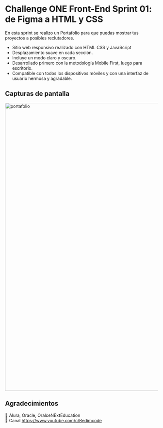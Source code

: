 # Challenge ONE Front-End Sprint 01: de Figma a HTML y CSS

En esta sprint se realizo un Portafolio para que puedas mostrar tus proyectos a posibles reclutadores.

- Sitio web responsivo realizado con HTML CSS y JavaScript
- Desplazamiento suave en cada sección.
- Incluye un modo claro y oscuro.
- Desarrollado primero con la metodología Mobile First, luego para escritorio.
- Compatible con todos los dispositivos móviles y con una interfaz de usuario hermosa y agradable.

## Capturas de pantalla

<img width="946" alt="portafolio" src="https://user-images.githubusercontent.com/94796234/196014046-c9b82d2b-2714-4f45-98cc-a2ea6443f759.PNG">

## Agradecimientos

💙 Alura, Oracle, OralceNExtEducation  
💙 Canal  https://www.youtube.com/c/Bedimcode

